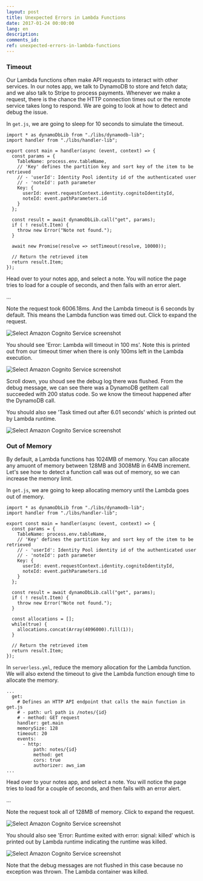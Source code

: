 ```yaml
---
layout: post
title: Unexpected Errors in Lambda Functions
date: 2017-01-24 00:00:00
lang: en
description: 
comments_id: 
ref: unexpected-errors-in-lambda-functions
---
```


### Timeout

Our Lambda functions often make API requests to interact with other services. In our notes app, we talk to DynamoDB to store and fetch data; and we also talk to Stripe to process payments. Whenever we make a request, there is the chance the HTTP connection times out or the remote service takes long to respond. We are going to look at how to detect and debug the issue. 

In `get.js`, we are going to sleep for 10 seconds to simulate the timeout.
```
import * as dynamoDbLib from "./libs/dynamodb-lib";
import handler from "./libs/handler-lib";

export const main = handler(async (event, context) => {
  const params = {
    TableName: process.env.tableName,
    // 'Key' defines the partition key and sort key of the item to be retrieved
    // - 'userId': Identity Pool identity id of the authenticated user
    // - 'noteId': path parameter
    Key: {
      userId: event.requestContext.identity.cognitoIdentityId,
      noteId: event.pathParameters.id
    }
  };

  const result = await dynamoDbLib.call("get", params);
  if ( ! result.Item) {
    throw new Error("Note not found.");
  }

  await new Promise(resolve => setTimeout(resolve, 10000));

  // Return the retrieved item
  return result.Item;
});
```

Head over to your notes app, and select a note. You will notice the page tries to load for a couple of seconds, and then fails with an error alert.

...

Note the request took 6006.18ms. And the Lambda timeout is 6 seconds by default. This means the Lambda function was timed out. Click to expand the request.

![Select Amazon Cognito Service screenshot](https://i.imgur.com/04bfzkO.png)

You should see 'Error: Lambda will timeout in 100 ms'. Note this is printed out from our timeout timer when there is only 100ms left in the Lambda execution.

![Select Amazon Cognito Service screenshot](https://i.imgur.com/5U85RSu.png)

Scroll down, you shoud see the debug log there was flushed. From the debug message, we can see there was a DynamoDB getItem call succeeded with 200 status code. So we know the timeout happened after the DynamoDB call.

You should also see 'Task timed out after 6.01 seconds' which is printed out by Lambda runtime.

![Select Amazon Cognito Service screenshot](https://i.imgur.com/MLs7BBd.png)


### Out of Memory

By default, a Lambda functions has 1024MB of memory. You can allocate any amuont of memory between 128MB and 3008MB in 64MB increment. Let's see how to detect a function call was out of memory, so we can increase the memory limit.

In `get.js`, we are going to keep allocating memory until the Lambda goes out of memory.
```
import * as dynamoDbLib from "./libs/dynamodb-lib";
import handler from "./libs/handler-lib";

export const main = handler(async (event, context) => {
  const params = {
    TableName: process.env.tableName,
    // 'Key' defines the partition key and sort key of the item to be retrieved
    // - 'userId': Identity Pool identity id of the authenticated user
    // - 'noteId': path parameter
    Key: {
      userId: event.requestContext.identity.cognitoIdentityId,
      noteId: event.pathParameters.id
    }
  };

  const result = await dynamoDbLib.call("get", params);
  if ( ! result.Item) {
    throw new Error("Note not found.");
  }

  const allocations = [];
  while(true) {
    allocations.concat(Array(4096000).fill(1));
  }

  // Return the retrieved item
  return result.Item;
});
```

In `serverless.yml`, reduce the memory allocation for the Lambda function. We will also extend the timeout to give the Lambda function enough time to allocate the memory.
```
...
  get:
    # Defines an HTTP API endpoint that calls the main function in get.js
    # - path: url path is /notes/{id}
    # - method: GET request
    handler: get.main
    memorySize: 128
    timeout: 20
    events:
      - http:
          path: notes/{id}
          method: get
          cors: true
          authorizer: aws_iam
...
```

Head over to your notes app, and select a note. You will notice the page tries to load for a couple of seconds, and then fails with an error alert.

...

Note the request took all of 128MB of memory. Click to expand the request.

![Select Amazon Cognito Service screenshot](https://i.imgur.com/XRWHbpn.png)

You should also see 'Error: Runtime exited with error: signal: killed' which is printed out by Lambda runtime indicating the runtime was killed.

![Select Amazon Cognito Service screenshot](https://i.imgur.com/WVqwoNo.png)

Note that the debug messages are not flushed in this case because no exception was thrown. The Lambda container was killed.

